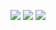 ![](https://github-readme-stats.vercel.app/api?username=hhp1614&locale=cn&theme=dark&hide_border=true&show_icons=true&line_height=40&v=5&count_private=true)
![](https://github-readme-stats.vercel.app/api/top-langs/?username=hhp1614&locale=cn&theme=dark&hide_border=true)
<img src="https://github-readme-stats.vercel.app/api/wakatime?username=hhp1614&theme=dark&hide_border=true&layout=compact&custom_title=编程时长（周统计）" />
